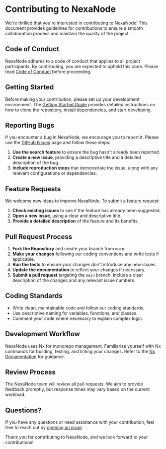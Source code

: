 # Contributing to NexaNode

We're thrilled that you're interested in contributing to NexaNode! This document provides guidelines for contributions to ensure a smooth collaboration process and maintain the quality of the project.

## Code of Conduct

NexaNode adheres to a code of conduct that applies to all project participants. By contributing, you are expected to uphold this code. Please read [Code of Conduct](CODE_OF_CONDUCT.md) before proceeding.

## Getting Started

Before making your contribution, please set up your development environment. The [Getting Started Guide](GETTING_STARTED.md) provides detailed instructions on how to clone the repository, install dependencies, and start developing.

## Reporting Bugs

If you encounter a bug in NexaNode, we encourage you to report it. Please use the [GitHub Issues](https://github.com/NexaNode_dev/nexanode/issues) page and follow these steps:

1. **Use the search feature** to ensure the bug hasn't already been reported.
2. **Create a new issue**, providing a descriptive title and a detailed description of the bug.
3. **Include reproduction steps** that demonstrate the issue, along with any relevant configurations or dependencies.

## Feature Requests

We welcome new ideas to improve NexaNode. To submit a feature request:

1. **Check existing issues** to see if the feature has already been suggested.
2. **Open a new issue**, using a clear and descriptive title.
3. **Provide a detailed description** of the feature and its benefits.

## Pull Request Process

1. **Fork the Repository** and create your branch from `main`.
2. **Make your changes** following our coding conventions and write tests if applicable.
3. **Run the tests** to ensure your changes don't introduce any new issues.
4. **Update the documentation** to reflect your changes if necessary.
5. **Submit a pull request** targeting the `main` branch. Include a clear description of the changes and any relevant issue numbers.

## Coding Standards

- Write clean, maintainable code and follow our coding standards.
- Use descriptive naming for variables, functions, and classes.
- Comment your code where necessary to explain complex logic.

## Development Workflow

NexaNode uses Nx for monorepo management. Familiarize yourself with Nx commands for building, testing, and linting your changes. Refer to the [Nx Documentation](https://nx.dev/) for guidance.

## Review Process

The NexaNode team will review all pull requests. We aim to provide feedback promptly, but response times may vary based on the current workload.

## Questions?

If you have any questions or need assistance with your contribution, feel free to reach out by [opening an issue](https://github.com/NexaNode_dev/nexanode/issues).

Thank you for contributing to NexaNode, and we look forward to your contributions!
